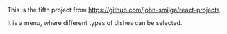 This is the fifth project from https://github.com/john-smilga/react-projects

It is a menu, where different types of dishes can be selected.